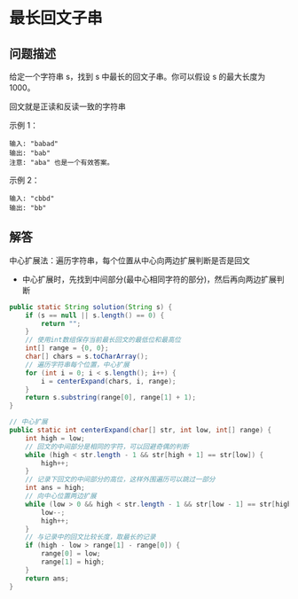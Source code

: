# 最长回文子串

## 问题描述

给定一个字符串 s，找到 s 中最长的回文子串。你可以假设 s 的最大长度为 1000。

回文就是正读和反读一致的字符串

示例 1：

``` text
输入: "babad"
输出: "bab"
注意: "aba" 也是一个有效答案。
```

示例 2：

``` text
输入: "cbbd"
输出: "bb"
```

## 解答

中心扩展法：遍历字符串，每个位置从中心向两边扩展判断是否是回文

* 中心扩展时，先找到中间部分(最中心相同字符的部分)，然后再向两边扩展判断

``` java
public static String solution(String s) {
    if (s == null || s.length() == 0) {
        return "";
    }
    // 使用int数组保存当前最长回文的最低位和最高位
    int[] range = {0, 0};
    char[] chars = s.toCharArray();
    // 遍历字符串每个位置，中心扩展
    for (int i = 0; i < s.length(); i++) {
        i = centerExpand(chars, i, range);
    }
    return s.substring(range[0], range[1] + 1);
}

// 中心扩展
public static int centerExpand(char[] str, int low, int[] range) {
    int high = low;
    // 回文的中间部分是相同的字符，可以回避奇偶的判断
    while (high < str.length - 1 && str[high + 1] == str[low]) {
        high++;
    }
    // 记录下回文的中间部分的高位，这样外围遍历可以跳过一部分
    int ans = high;
    // 向中心位置两边扩展
    while (low > 0 && high < str.length - 1 && str[low - 1] == str[high + 1]) {
        low--;
        high++;
    }
    // 与记录中的回文比较长度，取最长的记录
    if (high - low > range[1] - range[0]) {
        range[0] = low;
        range[1] = high;
    }
    return ans;
}
```
